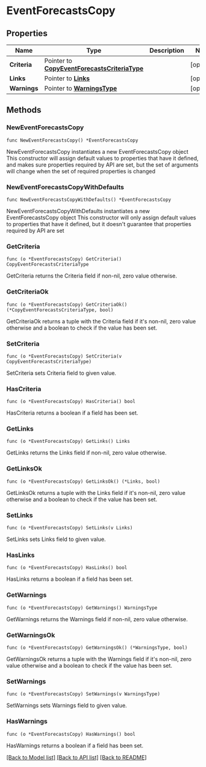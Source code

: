 # EventForecastsCopy

## Properties

Name | Type | Description | Notes
------------ | ------------- | ------------- | -------------
**Criteria** | Pointer to [**CopyEventForecastsCriteriaType**](CopyEventForecastsCriteriaType.md) |  | [optional] 
**Links** | Pointer to [**Links**](Links.md) |  | [optional] 
**Warnings** | Pointer to [**WarningsType**](WarningsType.md) |  | [optional] 

## Methods

### NewEventForecastsCopy

`func NewEventForecastsCopy() *EventForecastsCopy`

NewEventForecastsCopy instantiates a new EventForecastsCopy object
This constructor will assign default values to properties that have it defined,
and makes sure properties required by API are set, but the set of arguments
will change when the set of required properties is changed

### NewEventForecastsCopyWithDefaults

`func NewEventForecastsCopyWithDefaults() *EventForecastsCopy`

NewEventForecastsCopyWithDefaults instantiates a new EventForecastsCopy object
This constructor will only assign default values to properties that have it defined,
but it doesn't guarantee that properties required by API are set

### GetCriteria

`func (o *EventForecastsCopy) GetCriteria() CopyEventForecastsCriteriaType`

GetCriteria returns the Criteria field if non-nil, zero value otherwise.

### GetCriteriaOk

`func (o *EventForecastsCopy) GetCriteriaOk() (*CopyEventForecastsCriteriaType, bool)`

GetCriteriaOk returns a tuple with the Criteria field if it's non-nil, zero value otherwise
and a boolean to check if the value has been set.

### SetCriteria

`func (o *EventForecastsCopy) SetCriteria(v CopyEventForecastsCriteriaType)`

SetCriteria sets Criteria field to given value.

### HasCriteria

`func (o *EventForecastsCopy) HasCriteria() bool`

HasCriteria returns a boolean if a field has been set.

### GetLinks

`func (o *EventForecastsCopy) GetLinks() Links`

GetLinks returns the Links field if non-nil, zero value otherwise.

### GetLinksOk

`func (o *EventForecastsCopy) GetLinksOk() (*Links, bool)`

GetLinksOk returns a tuple with the Links field if it's non-nil, zero value otherwise
and a boolean to check if the value has been set.

### SetLinks

`func (o *EventForecastsCopy) SetLinks(v Links)`

SetLinks sets Links field to given value.

### HasLinks

`func (o *EventForecastsCopy) HasLinks() bool`

HasLinks returns a boolean if a field has been set.

### GetWarnings

`func (o *EventForecastsCopy) GetWarnings() WarningsType`

GetWarnings returns the Warnings field if non-nil, zero value otherwise.

### GetWarningsOk

`func (o *EventForecastsCopy) GetWarningsOk() (*WarningsType, bool)`

GetWarningsOk returns a tuple with the Warnings field if it's non-nil, zero value otherwise
and a boolean to check if the value has been set.

### SetWarnings

`func (o *EventForecastsCopy) SetWarnings(v WarningsType)`

SetWarnings sets Warnings field to given value.

### HasWarnings

`func (o *EventForecastsCopy) HasWarnings() bool`

HasWarnings returns a boolean if a field has been set.


[[Back to Model list]](../README.md#documentation-for-models) [[Back to API list]](../README.md#documentation-for-api-endpoints) [[Back to README]](../README.md)


